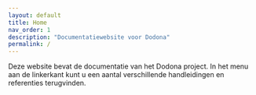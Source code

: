 ```yaml
---
layout: default
title: Home
nav_order: 1
description: "Documentatiewebsite voor Dodona"
permalink: /
---
```


Deze website bevat de documentatie van het Dodona project. In het menu aan de linkerkant kunt u een aantal verschillende handleidingen en referenties terugvinden.
